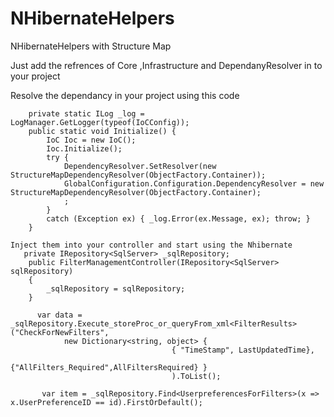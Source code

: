 # NHibernateHelpers
NHibernateHelpers with Structure Map

Just add the refrences of Core ,Infrastructure and DependanyResolver in to your project

Resolve the dependancy in your project using this code

 
        private static ILog _log = LogManager.GetLogger(typeof(IoCConfig));
        public static void Initialize() {
            IoC Ioc = new IoC();
            Ioc.Initialize();
            try {
                DependencyResolver.SetResolver(new StructureMapDependencyResolver(ObjectFactory.Container));
                GlobalConfiguration.Configuration.DependencyResolver = new StructureMapDependencyResolver(ObjectFactory.Container);
                ;
            }
            catch (Exception ex) { _log.Error(ex.Message, ex); throw; }
        }
    
    Inject them into your controller and start using the Nhibernate
       private IRepository<SqlServer> _sqlRepository;
        public FilterManagementController(IRepository<SqlServer> sqlRepository)
        {
            _sqlRepository = sqlRepository;
        }
        
          var data = _sqlRepository.Execute_storeProc_or_queryFrom_xml<FilterResults>("CheckForNewFilters",
                new Dictionary<string, object> {
                                        { "TimeStamp", LastUpdatedTime},
                                        {"AllFilters_Required",AllFiltersRequired} }
                                        ).ToList();
                                        
           var item = _sqlRepository.Find<UserpreferencesForFilters>(x => x.UserPreferenceID == id).FirstOrDefault();                                        
